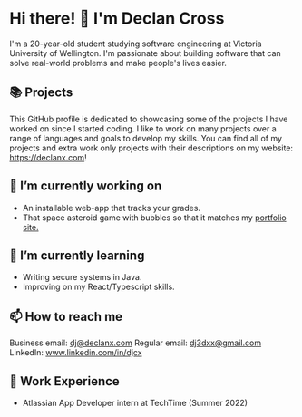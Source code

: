 # Hi there! 👋 I'm Declan Cross
I'm a 20-year-old student studying software engineering at Victoria University of Wellington.
I'm passionate about building software that can solve real-world problems and make people's lives easier.

## 📚 Projects
This GitHub profile is dedicated to showcasing some of the projects I have worked on since I started coding.
I like to work on many projects over a range of languages and goals to develop my skills.
You can find all of my projects and extra work only projects with their descriptions on my website: https://declanx.com!



## 🔭 I’m currently working on
- An installable web-app that tracks your grades.
- That space asteroid game with bubbles so that it matches my [portfolio site.](www.declanx.com)

## 🌱 I’m currently learning
- Writing secure systems in Java.
- Improving on my React/Typescript skills.

## 📫 How to reach me
Business email: dj@declanx.com
Regular email: dj3dxx@gmail.com
LinkedIn: www.linkedin.com/in/djcx

## 💼 Work Experience
- Atlassian App Developer intern at TechTime (Summer 2022)




<!--
**DjCrqss/DjCrqss** is a ✨ _special_ ✨ repository because its `README.md` (this file) appears on your GitHub profile.

Here are some ideas to get you started:

- 🔭 I’m currently working on ...
- 🌱 I’m currently learning ...
- 👯 I’m looking to collaborate on ...
- 🤔 I’m looking for help with ...
- 💬 Ask me about ...
- 📫 How to reach me: ...
- 😄 Pronouns: ...
- ⚡ Fun fact: ...
-->
